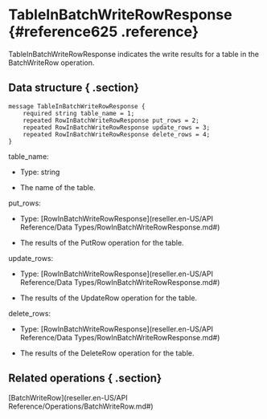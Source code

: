 # TableInBatchWriteRowResponse {#reference625 .reference}

TableInBatchWriteRowResponse indicates the write results for a table in the BatchWriteRow operation.

## Data structure { .section}

```language-xml
message TableInBatchWriteRowResponse {
    required string table_name = 1;
    repeated RowInBatchWriteRowResponse put_rows = 2;
    repeated RowInBatchWriteRowResponse update_rows = 3;
    repeated RowInBatchWriteRowResponse delete_rows = 4;
}

```

table\_name:

-   Type: string

-   The name of the table.


put\_rows:

-   Type: [RowInBatchWriteRowResponse](reseller.en-US/API Reference/Data Types/RowInBatchWriteRowResponse.md#) 

-   The results of the PutRow operation for the table.


update\_rows:

-   Type: [RowInBatchWriteRowResponse](reseller.en-US/API Reference/Data Types/RowInBatchWriteRowResponse.md#)

-   The results of the UpdateRow operation for the table.


delete\_rows:

-   Type: [RowInBatchWriteRowResponse](reseller.en-US/API Reference/Data Types/RowInBatchWriteRowResponse.md#) 

-   The results of the DeleteRow operation for the table.


## Related operations { .section}

[BatchWriteRow](reseller.en-US/API Reference/Operations/BatchWriteRow.md#)

